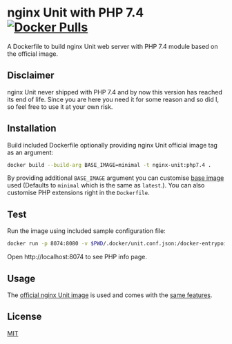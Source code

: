 # nginx Unit with PHP 7.4 [![Docker Pulls](https://img.shields.io/docker/pulls/skauk/unit-php7.4)](https://hub.docker.com/repository/docker/skauk/unit-php7.4)

A Dockerfile to build nginx Unit web server with PHP 7.4 module based on the official image.

## Disclaimer

nginx Unit never shipped with PHP 7.4 and by now this version has reached its end of life.
Since you are here you need it for some reason and so did I, so feel free to use it at your own risk.

## Installation

Build included Dockerfile optionally providing nginx Unit official image tag as an argument:

```bash
docker build --build-arg BASE_IMAGE=minimal -t nginx-unit:php7.4 .
```

By providing additional `BASE_IMAGE` argument you can customise [base image](https://hub.docker.com/_/unit/tags) used 
(Defaults to `minimal` which is the same as `latest`.).
You can also customise PHP extensions right in the `Dockerfile`.

## Test

Run the image using included sample configuration file:

```bash
docker run -p 8074:8080 -v $PWD/.docker/unit.conf.json:/docker-entrypoint.d/unit.conf.json -v $PWD/.docker/index.php:/www/index.php nginx-unit:php7.4
```

Open http://localhost:8074 to see PHP info page.

## Usage

The [official nginx Unit image](https://hub.docker.com/_/unit) is used and comes with the [same features](https://unit.nginx.org/installation/#initial-configuration).

## License
[MIT](https://choosealicense.com/licenses/mit/)
